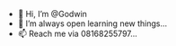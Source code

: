 - 👋 Hi, I’m @Godwin
- 🌱 I’m always open learning new things...
- 📫 Reach me via 08168255797...

<!---
Mahkwheen/Mahkwheen is a ✨ special ✨ repository because its `README.md` (this file) appears on your GitHub profile.
You can click the Preview link to take a look at your changes.
--->
